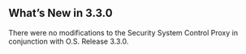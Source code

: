 ## What’s New in 3.3.0

There were no modifications to the Security System Control Proxy in conjunction with O.S. Release 3.3.0.